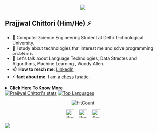 <p align="center"><img src="https://i.imgur.com/A6bWGFl.gif"/></p>

## Prajjwal Chittori (Him/He) ⚡
- 🔭 Computer Science Engineering Student at Delhi Technological University.
- 👯 I study about technologies that interest me and solve programming problems.
- 💬 Let's talk about Language Technologies, Data Structes and Algorithms, Machine Learning , Woody Allen.
- 📫 **How to reach me**: [LinkedIn](https://www.linkedin.com/in/prajjwal-chittori/)
- ⚡ **fact about me**: I am a [chess](https://lichess.org/@/Prajjwal1/perf/classical) fanatic.

<details>
<summary>
  <b> Click Here To Know More </b>
</summary>


### Little More About Me  

I love movies 🎥, cooking :ramen:, music :saxophone:	and video games :video_game:. I love meeting new people and learning new things, so please feel free to say hello and share a story with me. I'm good at Leadership, Collaboration and Team Building. Currently working as a C++ programmer Intern at [Codespeedy](https://www.codespeedy.com/). Mentored students regarding topics such as technology, management and diversity at [GirlScript](https://www.girlscript.tech/about). The key joke to my young adult life is that if i want to make my parents laugh i tell them about my future plans. I also love giving competetive programming (Who doesn't love bugs, non-sensical problem statements and Time limit Exceeded verdicts ). I'm currently focusing :dart: of Artificial Intelligence, Machine Learning(Convolutional Neural Networks) and ofcourse algorithms.

Here's one of my favorite movies of all time 🎥:- [**Annie Hall** by **Woody Allen**.](https://www.youtube.com/watch?v=OqVgCfZX-yE)

### Programming Languages :scroll:

<img height="32" width="32" src="https://cdn.thekrishna.in/img/icon/cplusplus.svg" />&nbsp;
<img height="32" width="32" src="https://cdn.thekrishna.in/img/icon/python.svg" />&nbsp; 
<img height="32" width="32" src="https://cdn.thekrishna.in/img/icon/java.svg" />&nbsp;
<img height="32" width="32" src="https://cdn.thekrishna.in/img/icon/javascript.svg" />&nbsp; 
<img height="32" width="32" src="https://cdn.thekrishna.in/img/icon/html5.svg" />&nbsp; 
<img height="32" width="32" src="https://cdn.thekrishna.in/img/icon/css3.svg" />&nbsp; 
<img height="32" width="32" src="https://cdn.thekrishna.in/img/icon/php.svg" />&nbsp; 
<img height="32" width="32" src="https://cdn.thekrishna.in/img/icon/gnubash.svg" />&nbsp; 

### Database Systems :bar_chart:

<img height="32" width="32" src="https://cdn.thekrishna.in/img/icon/mysql.svg" />&nbsp; 
<img height="32" width="32" src="https://cdn.thekrishna.in/img/icon/mongodb.svg" />&nbsp; 
<img height="32" width="32" src="https://cdn.thekrishna.in/img/icon/influxdb.svg" />&nbsp;&nbsp;
<img height="32" width="32" src="https://cdn.thekrishna.in/img/icon/couchdb.svg" />&nbsp; 

### Tools and Frameworks :hammer:

<img height="32" width="32" src="https://cdn.thekrishna.in/img/icon/pytorch.svg" />&nbsp;
<img height="32" width="32" src="https://cdn.thekrishna.in/img/icon/tensorflow.svg" />&nbsp; 
<img height="32" width="32" src="https://cdn.thekrishna.in/img/icon/opencv.svg" />&nbsp; 
<img height="32" width="32" src="https://cdn.thekrishna.in/img/icon/docker.svg" />&nbsp; 
<img height="32" width="32" src="https://cdn.thekrishna.in/img/icon/travisci.svg" />&nbsp; 
<img height="32" width="32" src="https://cdn.thekrishna.in/img/icon/git.svg" />&nbsp; 
<img height="32" width="32" src="https://cdn.thekrishna.in/img/icon/inkscape.svg" />&nbsp; 
<img height="32" width="32" src="https://cdn.thekrishna.in/img/icon/gimp.svg" />&nbsp;  
<img height="32" width="32" src="https://cdn.thekrishna.in/img/icon/adobephotoshop.svg" />&nbsp; 
<img height="32" width="32" src="https://cdn.thekrishna.in/img/icon/bootstrap.svg" />&nbsp; 

### Notable Projects :trophy:

1. **[6502 processor Emulator](https://github.com/pjdurden/friendly-neighbourhood-6502)**  
2. **[Vidzz Video Sharing Android Application](https://github.com/pjdurden/Vidzz)**
3. **[Video Content Analysis using Machine Learning(YOLO)](https://github.com/pjdurden/Bellman-Ford-Visualization)**
4. **[AI TicTacToe game using Sockets with Leaderboard](https://github.com/pjdurden/Tic-Tac-Toe-Socket)**
5. **[Visualization of Bellman Ford using OpenGL](https://github.com/pjdurden/Bellman-Ford-Visualization)**
6. **[Memo saving and Sharing Android Application](https://github.com/pjdurden/memo-)**
7. **[Calculator in Material Design Dark Theme (Flutter)](https://github.com/pjdurden/Calculate-flutter)**


### Honors and Award :trophy:

1. **Leetcode 3 Star Programmer [Pjdope](https://leetcode.com/Pjdope/)**  
2. **CodeChef Highest Rating 1854 [pjdurden](https://www.codechef.com/users/pjdurden)**
   - February Challenge 2021 Div 2: Rank - 52 ( College Rank 2)
   - January Challenge 2021 Div 3: Rank - 439 (College Rank 12)
   - CodeChef push_back(2): Rank - 382 (College Rank 6)
   - January Lunchtime 2021 Div 2: Rank - 636
3. **Cleared Facebook Hacker Cup (2020) Qualification Round**
4. **Gold Medal, Young Scientist Talent Test (2017)**
 
<br></details>
[![Prajjwal Chittori's stats](https://github-readme-stats.vercel.app/api?username=pjdurden&show_icons=true&theme=dark)](https://github.com/pjdurden)
[![Top Languages](https://github-readme-stats.vercel.app/api/top-langs/?username=pjdurden&langs_count=5&show_icons=true&theme=dark&hide=C,CUDA)](https://github.com/pjdurden)
<!-- footer --!>
<p align="center"><a href="http://hits.dwyl.com/pjdurden/public-apis.svg"><img src="http://hits.dwyl.com/pjdurden/public-apis.svg" alt="HitCount"></a></p>
<p align="center">
    <a id="GitHub" href="https://github.com/pjdurden/"><img width="27px" src="https://thekrishna.in/K-Kraken/img/gh.png" alt="Prajjwal Chittori - GitHub" /></a>
    &nbsp;&nbsp;     
    <a id="LinkedIn" href="https://www.linkedin.com/in/prajjwal-chittori/"><img width="27px" src="https://thekrishna.in/K-Kraken/img/linkedin.png" alt="Prajjwal Chittori - LinkedIn" /></a> 
    &nbsp;&nbsp;
   <a id="Mail" href="mailto:prajjwalchittori1@gmail.com"><img width="27px" src="https://thekrishna.in/K-Kraken/img/mail.png?" alt="Prajjwal Chittori - Mail"/></a>
</p>
<img src="https://imgur.com/rilHVxA.png"/>

